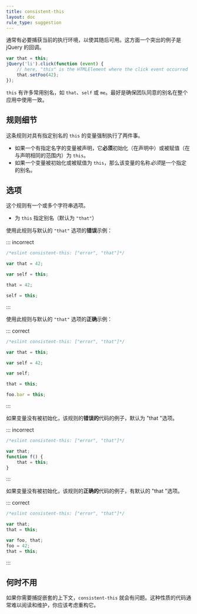 ```yaml
---
title: consistent-this
layout: doc
rule_type: suggestion
---
```


通常有必要捕获当前的执行环境，以使其随后可用。这方面一个突出的例子是 jQuery 的回调。

```js
var that = this;
jQuery('li').click(function (event) {
    // here, "this" is the HTMLElement where the click event occurred
    that.setFoo(42);
});
```

`this` 有许多常用别名，如 `that`、`self` 或 `me`。最好是确保团队同意的别名在整个应用中使用一致。

## 规则细节

这条规则对具有指定别名的 `this` 的变量强制执行了两件事。

* 如果一个有指定名字的变量被声明，它**必须**初始化（在声明中）或被赋值（在与声明相同的范围内）为 `this`。
* 如果一个变量被初始化或被赋值为 `this`，那么该变量的名称*必须*是一个指定的别名。

## 选项

这个规则有一个或多个字符串选项。

* 为 `this` 指定别名（默认为 `"that"`）

使用此规则与默认的 `"that"` 选项的**错误**示例：

::: incorrect

```js
/*eslint consistent-this: ["error", "that"]*/

var that = 42;

var self = this;

that = 42;

self = this;
```

:::

使用此规则与默认的 `"that"` 选项的**正确**示例：

::: correct

```js
/*eslint consistent-this: ["error", "that"]*/

var that = this;

var self = 42;

var self;

that = this;

foo.bar = this;
```

:::

如果变量没有被初始化，该规则的**错误的**代码的例子，默认为 "that "选项。

::: incorrect

```js
/*eslint consistent-this: ["error", "that"]*/

var that;
function f() {
    that = this;
}
```

:::

如果变量没有被初始化，该规则的**正确的**代码的例子，有默认的 "that "选项。

::: correct

```js
/*eslint consistent-this: ["error", "that"]*/

var that;
that = this;

var foo, that;
foo = 42;
that = this;
```

:::

## 何时不用

如果你需要捕捉嵌套的上下文，`consistent-this` 就会有问题。这种性质的代码通常难以阅读和维护，你应该考虑重构它。
